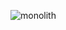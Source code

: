
![monolith](https://user-images.githubusercontent.com/69840258/199827609-6aa0ba40-2e85-4be3-860f-5a5e1795c082.png)
